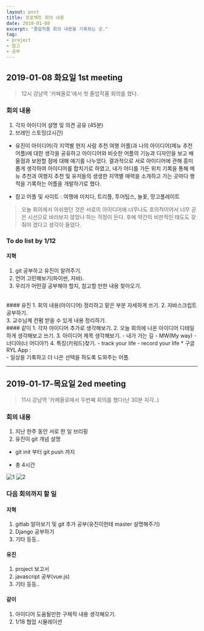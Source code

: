 ```yaml
---
layout: post
title: 프로젝트 회의 내용
date: 2019-01-08
excerpt: "졸업작품 회의 내용을 기록하는 곳."
tag: 
- project 
- 참고 
- 공부
---
```


## 2019-01-08 화요일 1st meeting

> 12시 강남역 '카페올로'에서 첫 졸업작품 회의를 했다. 

### 회의 내용

1. 각자 아이디어 설명 및 의견 공유 (45분)
2. 브레인 스토밍(2시간) 
- 유진이 아이디어(각 지역별 현지 사람 추천 여행 어플)과 나의 아이디어(메뉴 추천 어플)에 대한 
생각을 공유하고 아이디어와 비슷한 어플의 기능과 디자인을 보고 배울점과 보완할 점에 대해 
얘기를 나누었다. 
결과적으로 서로 아이디어에 관해 흥미롭게 생각하여 아이디어를 합치기로 하였고,
내가 어디를 가든 위치 기록을 통해 메뉴 추천과 여행지 추천 및 유저들의 
생생한 지역별 매력을 소개하고 가는 곳마다 행적을 기록하는 어플을 개발하기로 했다.

* 참고 어플 및 사이트 : 여행에 미치다, 트리플, 투어팁스, 놀꽃, 망고플레이트

> 오늘 회의에서 아쉬웠던 것은 서로의 아이디어에 너무나도 호의적이어서 
너무 곧은 시선으로 바라보지 않았나 하는 걱정이 든다. 
후에 약간의 비판적인 태도도 갖춰야 겠다고 생각이 들었다.

### To do list by 1/12

#### 지혁
1. git 공부하고 유진이 알려주기.
2. 언어 고민해보기(파이썬, 자바).
3. 우리가 어떤걸 공부해야 할지, 참고할 만한 내용 찾아오기.
<br>
#### 유진
1. 회의 내용(아이디어) 정리하고 맡은 부분 자세하게 쓰기.
2. 자바스크립트 공부하기.<br>
3. 교수님께 컨펌 받을 수 있게 내용 정리하기.
<br>
#### 같이
1. 각자 아이디어 추가로 생각해보기.
2. 오늘 회의에 나온 아이디어 디테일하게 생각해보고 쓰기.
3. 아이디어 제목 생각해보기.
- 내가 가는 길 
- MW(My way) 
- 너디야(너 어디야?)
4. 특징(키워드)찾기.
- track your life 
- record your life 
* 구글 RYL App : <https://play.google.com/store/apps/details?id=com.backintime&hl=en> <br>
- 일상을 기록하고 더 나은 선택을 하도록 도와주는 어플. <br>

<hr>

## 2019-01-17-목요일 2ed meeting 

> 11시 강남역 '카페올로에서 두번째 회의를 했다(난 30분 지각..) 

### 회의 내용 

1. 지난 한주 동안 서로 한 일 브리핑
2. 유진이 git 개념 설명 
- git init 부터 git push 까지 
* 총 4시간

![1](https://user-images.githubusercontent.com/33630505/51371755-6a7cd900-1b3e-11e9-9dcf-e33563b20d16.jpg)
![2](https://user-images.githubusercontent.com/33630505/51371754-69e44280-1b3e-11e9-92fc-34c728d01c1d.jpg)

### 다음 회의까지 할 일 

#### 지혁
1. gitlab 알아보기 및 git 추가 공부(유진이한테 master 설명해주기)
2. Django 공부하기 
3. 기타 등등.. 

#### 유진
1. project 보고서
2. javascript 공부(vue.js) 
3. 기타 등등..

#### 같이 
1. 아이디어 도움될만한 구체적 내용 생각해오기.
2. 1/18 협업 시뮬레이션 
